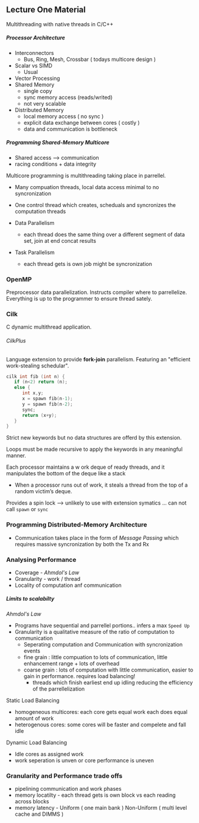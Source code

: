 ## Lecture One Material
Multithreading with native threads in C/C++

##### Processor Architecture
- Interconnectors
   - Bus, Ring, Mesh, Crossbar ( todays multicore design )
- Scalar vs SIMD
   - Usual
- Vector Processing
- Shared Memory
   - single copy
   - sync memory access (reads/writed)
   - not very scalable
- Distributed Memory
   - local memory access ( no sync )
   - explicit data exchange between cores ( costly )
   - data and communication is bottleneck

##### Programming Shared-Memory Multicore
- Shared access --> communication
- racing conditions + data integrity

Multicore programming is multithreading taking place in parrellel.

- Many compuation threads, local data access minimal to no syncronization
- One control thread which creates, scheduals and syncronizes the computation threads

- Data Parallelism
   - each thread does the same thing over a different segment of data set, join at end concat results
   
- Task Parallelism
   - each thread gets is own job might be syncronization
   
### OpenMP
Preprocessor data parallelization. Instructs compiler where to parrellelize. Everything is up to the programmer to ensure thread sately.

### Cilk
C dynamic multithread application. 

###### CilkPlus
Language extension to provide **fork-join** parallelism. Featuring an "efficient work-stealing schedular".

```c
cilk int fib (int n) {
   if (n<2) return (n);
   else {
      int x,y;
      x = spawn fib(n-1);
      y = spawn fib(n-2);
      sync;
      return (x+y);
   }
}
```

Strict new keywords but no data structures are offerd by this extension.

Loops must be made recursive to apply the keywords in any meaningful manner.

Each processor maintains a w ork deque of ready threads, and it manipulates the bottom of the deque like a stack
- When a processor runs out of work, it steals a thread from the top of a random victim’s deque. 

Provides a spin lock --> unlikely to use with extension symatics ... can not call `spawn` or `sync`

### Programming Distributed-Memory Architecture
- Communication takes place in the form of _Message Passing_ which requires massive syncronization by both the Tx and Rx

### Analysing Performance
- Coverage  -   _Ahmdol's Law_
- Granularity   -  work / thread 
- Locality of computation anf communication

##### Limits to scalabilty
_Ahmdol's Law_
- Programs have sequential and parrellel portions.. infers a max `Speed Up`
- Granularity is a qualitative measure of the ratio of computation to communication
   - Seperating computation and Communication with syncronization events
   - fine grain : little compuation to lots of communication, little enhancement range + lots of overhead
   - coarse grain : lots of computation with little communication, easier to gain in performance. requires load balancing!
      - threads which finish earliest end up idling reducing the efficiency of the parrellelization

Static Load Balancing
- homogeneous multicores: each core gets equal work each does equal amount of work
- heterogenous cores: some cores will be faster and compelete and fall idle

Dynamic Load Balancing
- Idle cores as assigned work
- work seperation is unven or core performance is uneven

### Granularity and Performance trade offs
- pipelining communication and work phases
- memory locatilty - each thread gets is own block vs each reading across blocks
- memory latency - Uniform ( one main bank ) Non-Uniform ( multi level cache and DIMMS )
